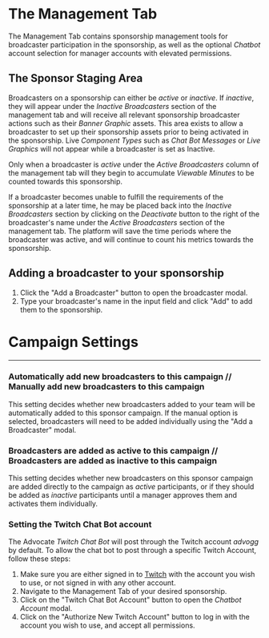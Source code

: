 The Management Tab
================

The Management Tab contains sponsorship management tools for broadcaster participation in the sponsorship, as well as the optional *Chatbot* account selection for manager accounts with elevated permissions.

## The Sponsor Staging Area

Broadcasters on a sponsorship can either be *active* or *inactive*. If *inactive*, they will appear under the *Inactive Broadcasters* section of the management tab and will receive all relevant sponsorship broadcaster actions such as their *Banner Graphic* assets. This area exists to allow a broadcaster to set up their sponsorship assets prior to being activated in the sponsorship. Live *Component Types* such as *Chat Bot Messages* or *Live Graphics* will not appear while a broadcaster is set as Inactive.

Only when a broadcaster is *active* under the *Active Broadcasters* column of the management tab will they begin to accumulate *Viewable Minutes* to be counted towards this sponsorship.

If a broadcaster becomes unable to fulfill the requirements of the sponsorship at a later time, he may be placed back into the *Inactive Broadcasters* section by clicking on the *Deactivate* button to the right of the broadcaster's name under the *Active Broadcasters* section of the management tab. The platform will save the time periods where the broadcaster was active, and will continue to count his metrics towards the sponsorship.

## Adding a broadcaster to your sponsorship

1. Click the "Add a Broadcaster" button to open the broadcaster modal.
2. Type your broadcaster's name in the input field and click "Add" to add them to the sponsorship.

# Campaign Settings
---
### Automatically add new broadcasters to this campaign // Manually add new broadcasters to this campaign
This setting decides whether new broadcasters added to your team will be automatically added to this sponsor campaign. If the manual option is selected, broadcasters will need to be added individually using the "Add a Broadcaster" modal.

### Broadcasters are added as active to this campaign // Broadcasters are added as inactive to this campaign
This setting decides whether new broadcasters on this sponsor campaign are added directly to the campaign as *active* participants, or if they should be added as *inactive* participants until a manager approves them and activates them individually.

### Setting the Twitch Chat Bot account
The Advocate *Twitch Chat Bot* will post through the Twitch account *advogg* by default. To allow the chat bot to post through a specific Twitch Account, follow these steps:

1. Make sure you are either signed in to [Twitch](https://www.twitch.tv) with the account you wish to use, or not signed in with any other account.
2. Navigate to the Management Tab of your desired sponsorship.
3. Click on the "Twitch Chat Bot Account" button to open the *Chatbot Account* modal.
4. Click on the "Authorize New Twitch Account" button to log in with the account you wish to use, and accept all permissions.
